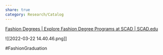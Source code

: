 ```yaml
---
share: true
category: Research/Catalog
---
```


[Fashion Degrees | Explore Fashion Degree Programs at SCAD | SCAD.edu](https://www.scad.edu/academics/programs/fashion)

![[2022-03-22 14.40.46.png]]

#FashionGraduation